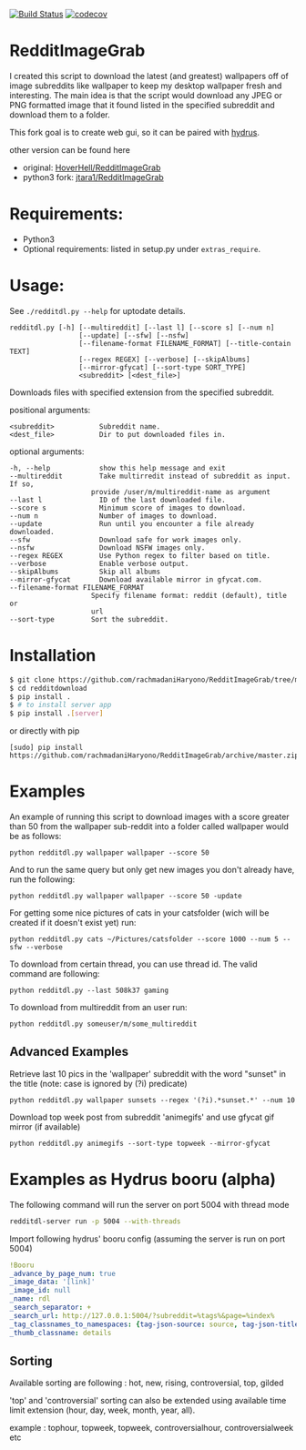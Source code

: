 [![Build Status](https://travis-ci.org/rachmadaniHaryono/RedditImageGrab.svg?branch=master)](https://travis-ci.org/rachmadaniHaryono/RedditImageGrab)
[![codecov](https://codecov.io/gh/rachmadaniHaryono/RedditImageGrab/branch/master/graph/badge.svg)](https://codecov.io/gh/rachmadaniHaryono/RedditImageGrab)

# RedditImageGrab

I created this script to download the latest (and greatest) wallpapers
off of image subreddits like wallpaper to keep my desktop wallpaper
fresh and interesting. The main idea is that the script would download
any JPEG or PNG formatted image that it found listed in the specified
subreddit and download them to a folder.

This fork goal is to create web gui,
so it can be paired with [hydrus](https://github.com/hydrusnetwork/hydrus).

other version can be found here

- original: [HoverHell/RedditImageGrab](https://github.com/HoverHell/RedditImageGrab)
- python3 fork: [jtara1/RedditImageGrab](https://github.com/jtara1/RedditImageGrab)

# Requirements:

 * Python3
 * Optional requirements: listed in setup.py under `extras_require`.


# Usage:

See `./redditdl.py --help` for uptodate details.

    redditdl.py [-h] [--multireddit] [--last l] [--score s] [--num n]
                     [--update] [--sfw] [--nsfw]
                     [--filename-format FILENAME_FORMAT] [--title-contain TEXT]
                     [--regex REGEX] [--verbose] [--skipAlbums]
                     [--mirror-gfycat] [--sort-type SORT_TYPE]
                     <subreddit> [<dest_file>]


Downloads files with specified extension from the specified subreddit.

positional arguments:

    <subreddit>           Subreddit name.
    <dest_file>           Dir to put downloaded files in.

optional arguments:

    -h, --help            show this help message and exit
    --multireddit         Take multirredit instead of subreddit as input. If so,
                        provide /user/m/multireddit-name as argument
    --last l              ID of the last downloaded file.
    --score s             Minimum score of images to download.
    --num n               Number of images to download.
    --update              Run until you encounter a file already downloaded.
    --sfw                 Download safe for work images only.
    --nsfw                Download NSFW images only.
    --regex REGEX         Use Python regex to filter based on title.
    --verbose             Enable verbose output.
    --skipAlbums          Skip all albums
    --mirror-gfycat       Download available mirror in gfycat.com.
    --filename-format FILENAME_FORMAT
                        Specify filename format: reddit (default), title or
                        url
    --sort-type         Sort the subreddit.


# Installation

```bash
$ git clone https://github.com/rachmadaniHaryono/RedditImageGrab/tree/master
$ cd redditdownload
$ pip install .
$ # to install server app
$ pip install .[server]
```
or directly with pip

```
[sudo] pip install https://github.com/rachmadaniHaryono/RedditImageGrab/archive/master.zip
```


# Examples

An example of running this script to download images with a score
greater than 50 from the wallpaper sub-reddit into a folder called
wallpaper would be as follows:

    python redditdl.py wallpaper wallpaper --score 50

And to run the same query but only get new images you don't already
have, run the following:

    python redditdl.py wallpaper wallpaper --score 50 -update

For getting some nice pictures of cats in your catsfolder (wich will be created if it
doesn't exist yet) run:

    python redditdl.py cats ~/Pictures/catsfolder --score 1000 --num 5 --sfw --verbose

To download from certain thread, you can use thread id. The valid command are following:

    python redditdl.py --last 508k37 gaming

To download from multireddit from an user run:

    python redditdl.py someuser/m/some_multireddit


## Advanced Examples

Retrieve last 10 pics in the 'wallpaper' subreddit with the word
"sunset" in the title (note: case is ignored by (?i) predicate)

    python redditdl.py wallpaper sunsets --regex '(?i).*sunset.*' --num 10

Download top week post from subreddit 'animegifs' and use gfycat gif mirror (if available)

    python redditdl.py animegifs --sort-type topweek --mirror-gfycat



# Examples as Hydrus booru (alpha)

The following command will run the server on port 5004 with thread mode

```bash
redditdl-server run -p 5004 --with-threads
```

Import following hydrus' booru config (assuming the server is run on port 5004)

```yaml
!Booru
_advance_by_page_num: true
_image_data: '[link]'
_image_id: null
_name: rdl
_search_separator: +
_search_url: http://127.0.0.1:5004/?subreddit=%tags%&page=%index%
_tag_classnames_to_namespaces: {tag-json-source: source, tag-json-title: title}
_thumb_classname: details
```

## Sorting

Available sorting are following : hot, new, rising, controversial, top, gilded

'top' and 'controversial' sorting can also be extended using available
time limit extension (hour, day, week, month, year, all).

example : tophour, topweek, topweek, controversialhour, controversialweek etc
